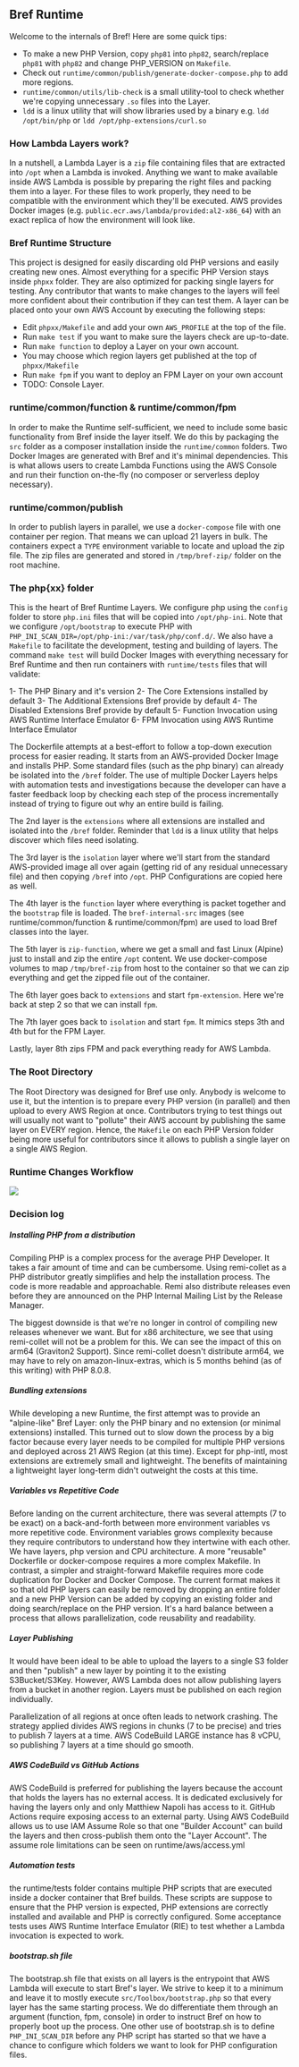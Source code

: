 ## Bref Runtime

Welcome to the internals of Bref! Here are some quick tips:

- To make a new PHP Version, copy `php81` into `php82`, search/replace `php81` with `php82` and change PHP_VERSION on `Makefile`.
- Check out `runtime/common/publish/generate-docker-compose.php` to add more regions.
- `runtime/common/utils/lib-check` is a small utility-tool to check whether we're copying unnecessary `.so` files into the Layer.
- `ldd` is a linux utility that will show libraries used by a binary e.g. `ldd /opt/bin/php` or `ldd /opt/php-extensions/curl.so`

### How Lambda Layers work?

In a nutshell, a Lambda Layer is a `zip` file containing files that are extracted into `/opt` when a Lambda
is invoked. Anything we want to make available inside AWS Lambda is possible by preparing the right files
and packing them into a layer. For these files to work properly, they need to be compatible with the
environment which they'll be executed. AWS provides Docker images (e.g. `public.ecr.aws/lambda/provided:al2-x86_64`)
with an exact replica of how the environment will look like.

### Bref Runtime Structure

This project is designed for easily discarding old PHP versions and easily creating new ones. Almost everything
for a specific PHP Version stays inside `phpxx` folder. They are also optimized for packing single layers
for testing. Any contributor that wants to make changes to the layers will feel more confident about their
contribution if they can test them. A layer can be placed onto your own AWS Account by executing the following
steps:

- Edit `phpxx/Makefile` and add your own `AWS_PROFILE` at the top of the file.
- Run `make test` if you want to make sure the layers check are up-to-date.
- Run `make function` to deploy a Layer on your own account.
- You may choose which region layers get published at the top of `phpxx/Makefile`
- Run `make fpm` if you want to deploy an FPM Layer on your own account
- TODO: Console Layer.

### runtime/common/function & runtime/common/fpm

In order to make the Runtime self-sufficient, we need to include some basic functionality from Bref inside
the layer itself. We do this by packaging the `src` folder as a composer installation inside the `runtime/common`
folders. Two Docker Images are generated with Bref and it's minimal dependencies. This is what allows users
to create Lambda Functions using the AWS Console and run their function on-the-fly (no composer or serverless deploy necessary).

### runtime/common/publish

In order to publish layers in parallel, we use a `docker-compose` file with one container per region. That means
we can upload 21 layers in bulk. The containers expect a `TYPE` environment variable to locate and upload the zip
file. The zip files are generated and stored in `/tmp/bref-zip/` folder on the root machine.

### The php{xx} folder

This is the heart of Bref Runtime Layers. We configure php using the `config` folder to store `php.ini` files that
will be copied into `/opt/php-ini`. Note that we configure `/opt/bootstrap` to execute PHP with `PHP_INI_SCAN_DIR=/opt/php-ini:/var/task/php/conf.d/`.
We also have a `Makefile` to facilitate the development, testing and building of layers. The command `make test`
will build Docker Images with everything necessary for Bref Runtime and then run containers with `runtime/tests` files
that will validate:

1- The PHP Binary and it's version
2- The Core Extensions installed by default
3- The Additional Extensions Bref provide by default
4- The Disabled Extensions Bref provide by default
5- Function Invocation using AWS Runtime Interface Emulator
6- FPM Invocation using AWS Runtime Interface Emulator

The Dockerfile attempts at a best-effort to follow a top-down execution process for easier reading. It starts from
an AWS-provided Docker Image and installs PHP. Some standard files (such as the php binary) can already be
isolated into the `/bref` folder. The use of multiple Docker Layers helps with automation tests and investigations
because the developer can have a faster feedback loop by checking each step of the process incrementally instead
of trying to figure out why an entire build is failing.

The 2nd layer is the `extensions` where all extensions are installed and isolated into the `/bref` folder.
Reminder that `ldd` is a linux utility that helps discover which files need isolating.

The 3rd layer is the `isolation` layer where we'll start from the standard AWS-provided image all over again
(getting rid of any residual unnecessary file) and then copying `/bref` into `/opt`. PHP Configurations are
copied here as well.

The 4th layer is the `function` layer where everything is packet together and the `bootstrap` file is loaded.
The `bref-internal-src` images (see runtime/common/function & runtime/common/fpm) are used to load Bref
classes into the layer.

The 5th layer is `zip-function`, where we get a small and fast Linux (Alpine) just to install and zip the entire
`/opt` content. We use docker-compose volumes to map `/tmp/bref-zip` from host to the container so that we can
zip everything and get the zipped file out of the container.

The 6th layer goes back to `extensions` and start `fpm-extension`. Here we're back at step 2 so that we can install
`fpm`.

The 7th layer goes back to `isolation` and start `fpm`. It mimics steps 3th and 4th but for the FPM Layer.

Lastly, layer 8th zips FPM and pack everything ready for AWS Lambda.

### The Root Directory

The Root Directory was designed for Bref use only. Anybody is welcome to use it, but the intention is to prepare
every PHP version (in parallel) and then upload to every AWS Region at once. Contributors trying to test things
out will usually not want to "pollute" their AWS account by publishing the same layer on EVERY region. Hence,
the `Makefile` on each PHP Version folder being more useful for contributors since it allows to publish
a single layer on a single AWS Region.

### Runtime Changes Workflow

![](readme.workflow.png)


### Decision log


##### Installing PHP from a distribution

Compiling PHP is a complex process for the average PHP Developer. It takes a fair amount of time
and can be cumbersome. Using remi-collet as a PHP distributor greatly simplifies and help the
installation process. The code is more readable and approachable. Remi also distribute releases
even before they are announced on the PHP Internal Mailing List by the Release Manager.

The biggest downside is that we're no longer in control of compiling new releases whenever we want.
But for x86 architecture, we see that using remi-collet will not be a problem for this.
We can see the impact of this on arm64 (Graviton2 Support). Since remi-collet doesn't distribute arm64,
we may have to rely on amazon-linux-extras, which is 5 months behind (as of this writing) with PHP 8.0.8.

##### Bundling extensions

While developing a new Runtime, the first attempt was to provide an "alpine-like" Bref Layer: only the PHP
binary and no extension (or minimal extensions) installed. This turned out to slow down the process
by a big factor because every layer needs to be compiled for multiple PHP versions and deployed
across 21 AWS Region (at this time). Except for php-intl, most extensions are extremely small and lightweight.
The benefits of maintaining a lightweight layer long-term didn't outweight the costs at this time.

##### Variables vs Repetitive Code

Before landing on the current architecture, there was several attempts (7 to be exact) on a back-and-forth
between more environment variables vs more repetitive code. Environment variables grows complexity because
they require contributors to understand how they intertwine with each other. We have layers, php version and
CPU architecture. A more "reusable" Dockerfile or docker-compose requires a more complex Makefile. In contrast,
a simpler and straight-forward Makefile requires more code duplication for Docker and Docker Compose.
The current format makes it so that old PHP layers can easily be removed by dropping an entire folder
and a new PHP Version can be added by copying an existing folder and doing search/replace on the
PHP version. It's a hard balance between a process that allows parallelization, code reusability and
readability.

##### Layer Publishing

It would have been ideal to be able to upload the layers to a single S3 folder and then "publish" a new
layer by pointing it to the existing S3Bucket/S3Key. However, AWS Lambda does not allow publishing layers
from a bucket in another region. Layers must be published on each region individually.

Parallelization of all regions at once often leads to network crashing. The strategy applied divides AWS
regions in chunks (7 to be precise) and tries to publish 7 layers at a time. AWS CodeBuild LARGE instance
has 8 vCPU, so publishing 7 layers at a time should go smooth.

##### AWS CodeBuild vs GitHub Actions

AWS CodeBuild is preferred for publishing the layers because the account that holds the layers has no external
access. It is dedicated exclusively for having the layers only and only Matthiew Napoli has access to it.
GitHub Actions require exposing access to an external party. Using AWS CodeBuild allows us to use IAM Assume
Role so that one "Builder Account" can build the layers and then cross-publish them onto the "Layer Account".
The assume role limitations can be seen on runtime/aws/access.yml

##### Automation tests

the runtime/tests folder contains multiple PHP scripts that are executed inside a docker container that Bref builds.
These scripts are suppose to ensure that the PHP version is expected, PHP extensions are correctly installed and
available and PHP is correctly configured. Some acceptance tests uses AWS Runtime Interface Emulator (RIE) to
test whether a Lambda invocation is expected to work.

##### bootstrap.sh file

The bootstrap.sh file that exists on all layers is the entrypoint that AWS Lambda will execute to start
Bref's layer. We strive to keep it to a minimum and leave it to mostly execute `src/Toolbox/bootstrap.php`
so that every layer has the same starting process. We do differentiate them through an argument 
(function, fpm, console) in order to instruct Bref on how to properly boot up the process.
One other use of bootstrap.sh is to define `PHP_INI_SCAN_DIR` before any PHP script has started
so that we have a chance to configure which folders we want to look for PHP configuration files.
